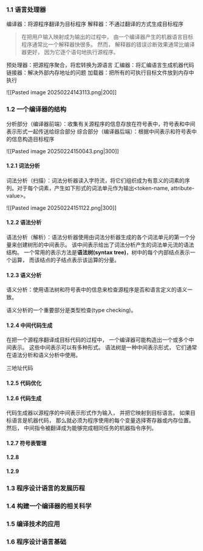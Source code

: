 ### 1.1 语言处理器
编译器：将源程序翻译为目标程序
解释器：不通过翻译的方式生成目标程序

> 在把用户输入映射成为输出的过程中， 由一个编译器产生的机器语言目标程序通常比一个解释器快很多。 然而， 解释器的错误诊断效果通常比编译器更好， 因为它逐个语句地执行源程序。

预处理器：把源程序聚合，将宏转换为源语言
汇编器：将汇编语言生成机器代码
链接器：解决外部内存地址的问题
加载器：把所有的可执行目标文件放到内存中执行

![[Pasted image 20250224143113.png|200]]

### 1.2 一个编译器的结构
分析部分（编译器前端）：收集有关源程序的信息存放在符号表中，符号表和中间表示形式一起传送给综合部分
综合部分（编译器后端）：根据中间表示和符号表中的信息构造目标程序

![[Pasted image 20250224150043.png|300]]
#### 1.2.1 词法分析
词法分析（扫描）：词法分析器读入字符流，将它们组织成为有意义的词素的序列。对于每个词素，产生如下形式的词法单元作为输出<token-name, attribute-value>。

![[Pasted image 20250224151122.png|300]]

#### 1.2.2 语法分析
语法分析（解析）：语法分析器使用由词法分析器生成的各个词法单元的第一个分量来创建树形的中间表示。 该中间表示给出了词法分析产生的词法单元流的语法结构。
一个常用的表示方法是**语法树(syntax tree)**，树中的每个内部结点表示一个运算， 而该结点的子结点表示该运算的分量。


#### 1.2.3 语义分析
语义分析：使用语法树和符号表中的信息来检查源程序是否和语言定义的语义一致。

语义分析的一个重要部分是类型检查(type checking)。

#### 1.2.4 中间代码生成
在把一个源程序翻译成目标代码的过程中， 一个编译器可能构造出一个或多个中间表示。
这些中间表示可以有多种形式。 语法树是一种中间表示形式， 它们通常在语法分析和语义分析中使用。


三地址代码

#### 1.2.5 代码优化


#### 1.2.6 代码生成
代码生成器以源程序的中间表示形式作为输入， 并把它映射到目标语言。
如果目标语言是机器代码， 那么就必须为程序使用的每个变量选择寄存器或内存位置。 然后， 中间指令被翻译成为能够完成相同任务的机器指令序列。

#### 1.2.7 符号表管理


#### 1.2.8



#### 1.2.9




### 1.3 程序设计语言的发展历程



### 1.4 构建一个编译器的相关科学



### 1.5 编译技术的应用


### 1.6 程序设计语言基础
